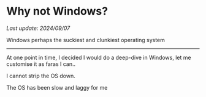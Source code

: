 # Why not Windows?

*Last update: 2024/09/07*

Windows perhaps the suckiest and clunkiest operating system

<hr>

At one point in time, I decided I would do a deep-dive in Windows, let me customise it as faras I can.. 

I cannot strip the OS down.

The OS has been slow and laggy for me
